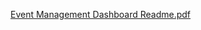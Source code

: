 [Event Management Dashboard Readme.pdf](https://github.com/user-attachments/files/18230284/Event.Management.Dashboard.Readme.pdf)
